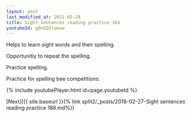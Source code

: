 ```yaml
---
layout: post
last_modified_at: 2021-03-29
title: Sight sentences reading practice 364
youtubeId: gDnXQZtueuw
---
```

 
 
Helps to learn sight words and their spelling.

Opportunitiy to repeat the spelling. 

Practice spelling. 
 
Practice for spelling bee competitions. 
 
{% include youtubePlayer.html id=page.youtubeId %}
 
 

[Next]({{ site.baseurl }}{% link  split2/_posts/2018-02-27-Sight sentences reading practice 188.md%})
 

